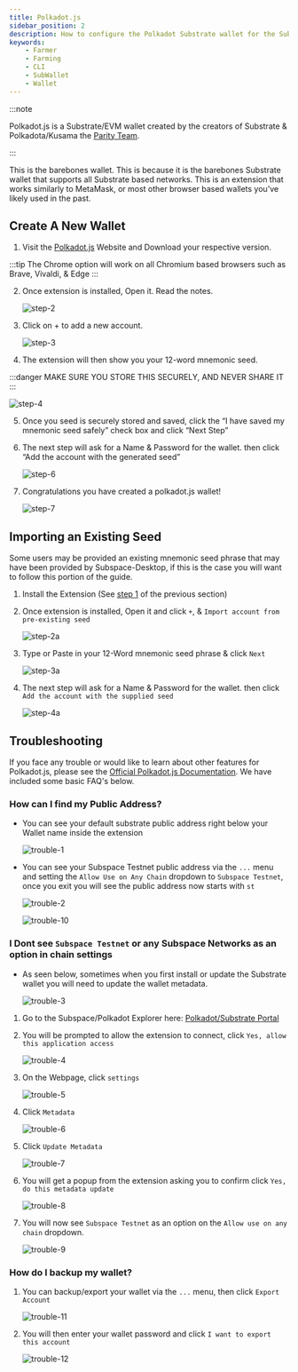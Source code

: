 ```yaml
---
title: Polkadot.js
sidebar_position: 2
description: How to configure the Polkadot Substrate wallet for the Subspace Network
keywords:
    - Farmer
    - Farming
    - CLI
    - SubWallet
    - Wallet
---
```


:::note

Polkadot.js is a Substrate/EVM wallet created by the creators of Substrate & Polkadota/Kusama the [Parity Team](https://www.parity.io/).

:::

This is the barebones wallet. This is because it is the barebones Substrate wallet that supports all Substrate based networks. This is an extension that works similarly to MetaMask, or most other browser based wallets you’ve likely used in the past.

## Create A New Wallet

1. Visit the [Polkadot.js](https://polkadot.js.org/extension/) Website and Download your respective version. 

:::tip
The Chrome option will work on all Chromium based browsers such as Brave, Vivaldi, & Edge
:::

2. Once extension is installed, Open it. Read the notes. 

    ![step-2](/img/doc-imgs/polkadot/Polkadot-1.png)

3. Click on + to add a new account. 

    ![step-3](/img/doc-imgs/polkadot/Polkadot-2.png)

4. The extension will then show you your 12-word mnemonic seed.

:::danger
MAKE SURE YOU STORE THIS SECURELY, AND NEVER SHARE IT
:::

![step-4](/img/doc-imgs/polkadot/Polkadot-3.png)

5. Once you seed is securely stored and saved, click the “I have saved my mnemonic seed safely” check box and click “Next Step”

6. The next step will ask for a Name & Password for the wallet. then click “Add the account with the generated seed”

    ![step-6](/img/doc-imgs/polkadot/Polkadot-4.png)

7. Congratulations you have created a polkadot.js wallet!

    ![step-7](/img/doc-imgs/polkadot/Polkadot-5.png)


## Importing an Existing Seed

Some users may be provided an existing mnemonic seed phrase that may have been provided by Subspace-Desktop, if this is the case you will want to follow this portion of the guide.

1. Install the Extension (See [step 1](#create-a-new-wallet) of the previous section)

2. Once extension is installed, Open it and click `+`, & `Import account from pre-existing seed`

    ![step-2a](/img/doc-imgs/polkadot/step-2a.png)

3. Type or Paste in your 12-Word mnemonic seed phrase & click `Next`

    ![step-3a](/img/doc-imgs/polkadot/step-3a.png)

4. The next step will ask for a Name & Password for the wallet. then click `Add the account with the supplied seed`

    ![step-4a](/img/doc-imgs/polkadot/step-4a.png)


## Troubleshooting

If you face any trouble or would like to learn about other features for Polkadot.js, please see the [Official Polkadot.js Documentation](https://polkadot.js.org/). We have included some basic FAQ's below.

### How can I find my Public Address?
- You can see your default substrate public address right below your Wallet name inside the extension

    ![trouble-1](/img/doc-imgs/polkadot/trouble-1.png)

- You can see your Subspace Testnet public address via the `...` menu and setting the `Allow Use on Any Chain` dropdown to `Subspace Testnet`, once you exit you will see the public address now starts with `st`

    ![trouble-2](/img/doc-imgs/polkadot/trouble-2.png)

    ![trouble-10](/img/doc-imgs/polkadot/trouble-10.png)

### I Dont see `Subspace Testnet` or any Subspace Networks as an option in chain settings

- As seen below, sometimes when you first install or update the Substrate wallet you will need to update the wallet metadata.

    ![trouble-3](/img/doc-imgs/polkadot/trouble-3.png)

1. Go to the Subspace/Polkadot Explorer here: [Polkadot/Substrate Portal](https://polkadot.js.org/apps/?rpc=wss%3A%2F%2Ftest-rpc.subspace.network#/explorer)

2. You will be prompted to allow the extension to connect, click `Yes, allow this application access`

    ![trouble-4](/img/doc-imgs/polkadot/trouble-4.png)

3. On the Webpage, click `settings`

    ![trouble-5](/img/doc-imgs/polkadot/trouble-5.png)

4. Click `Metadata`

    ![trouble-6](/img/doc-imgs/polkadot/trouble-6.png)

5. Click `Update Metadata`

    ![trouble-7](/img/doc-imgs/polkadot/trouble-7.png)

6. You will get a popup from the extension asking you to confirm click `Yes, do this metadata update` 

    ![trouble-8](/img/doc-imgs/polkadot/trouble-8.png)

7. You will now see `Subspace Testnet` as an option on the `Allow use on any chain` dropdown. 

    ![trouble-9](/img/doc-imgs/polkadot/trouble-9.png)

### How do I backup my wallet?

1. You can backup/export your wallet via the `...` menu, then click `Export Account`

    ![trouble-11](/img/doc-imgs/polkadot/trouble-11.png)

2. You will then enter your wallet password and click `I want to export this account`

    ![trouble-12](/img/doc-imgs/polkadot/trouble-12.png)

